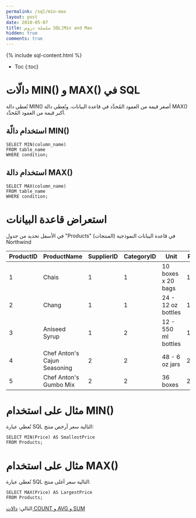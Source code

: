 ```yaml
---
permalink: /sql/min-max
layout: post
date: 2018-05-07
title: سلسلة دروس SQL|Min and Max
hidden: true
comments: true
---
```


{% include sql-content.html %}

* Toc
{:toc}

# دالّات MIN() و MAX() في SQL

تُعطي دالة MIN() أصغر قيمة من العمود المُحدَّد في قاعدة البيانات. وتُعطي دالة MAX() أكبر قيمة من العمود المُحدَّد.

## استخدام دالّة MIN()

	SELECT MIN(column_name)
	FROM table_name
	WHERE condition;

## استخدام دالة MAX()

	SELECT MAX(column_name)
	FROM table_name
	WHERE condition;

# استعراض قاعدة البيانات

في الأسفل تحديد من جدول "Products" (المنتجات) في قاعدة البيانات النموذجية Northwind


|ProductID |	ProductName	| SupplierID	| CategoryID	| Unit	| Price|
|----------|--------------------|----------------|------------|------|-------|
|1	| Chais	| 1	| 1	| 10 boxes x 20 bags	| 18
|2	| Chang	| 1	| 1	| 24 - 12 oz bottles	| 19
|3	| Aniseed Syrup	| 1	| 2	| 12 - 550 ml bottles	| 10
|4	| Chef Anton's Cajun Seasoning	| 2	| 2	| 48 - 6 oz jars	| 22
|5	| Chef Anton's Gumbo Mix	| 2	| 2	| 36 boxes	| 21.35

# مثال على استخدام MIN()

تُعطي عبارة SQL التالية سعر أرخص منتج:

	SELECT MIN(Price) AS SmallestPrice
	FROM Products;

# مثال على استخدام MAX()

تُعطي عبارة SQL التالية سعر أغلى منتج:

	SELECT MAX(Price) AS LargestPrice
	FROM Products;

التالي: [دالات COUNT و AVG و SUM](count-avg-sum)

